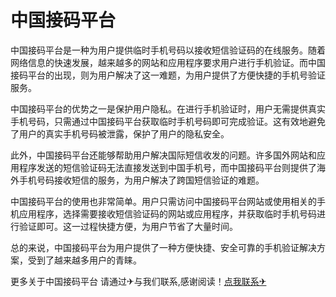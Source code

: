 # 中国接码平台

中国接码平台是一种为用户提供临时手机号码以接收短信验证码的在线服务。随着网络信息的快速发展，越来越多的网站和应用程序要求用户进行手机验证。而中国接码平台的出现，则为用户解决了这一难题，为用户提供了方便快捷的手机号验证服务。

中国接码平台的优势之一是保护用户隐私。在进行手机验证时，用户无需提供真实手机号码，只需通过中国接码平台获取临时手机号码即可完成验证。这有效地避免了用户的真实手机号码被泄露，保护了用户的隐私安全。

此外，中国接码平台还能够帮助用户解决国际短信收发的问题。许多国外网站和应用程序发送的短信验证码无法直接发送到中国手机号，而中国接码平台则提供了海外手机号码接收短信的服务，为用户解决了跨国短信验证的难题。

中国接码平台的使用也非常简单。用户只需访问中国接码平台网站或使用相关的手机应用程序，选择需要接收短信验证码的网站或应用程序，并获取临时手机号码进行验证即可。这一过程快捷方便，为用户节省了大量时间。

总的来说，中国接码平台为用户提供了一种方便快捷、安全可靠的手机验证解决方案，受到了越来越多用户的青睐。

更多关于中国接码平台 请通过✈与我们联系,感谢阅读！[点我联系✈](https://in.k02.cc)